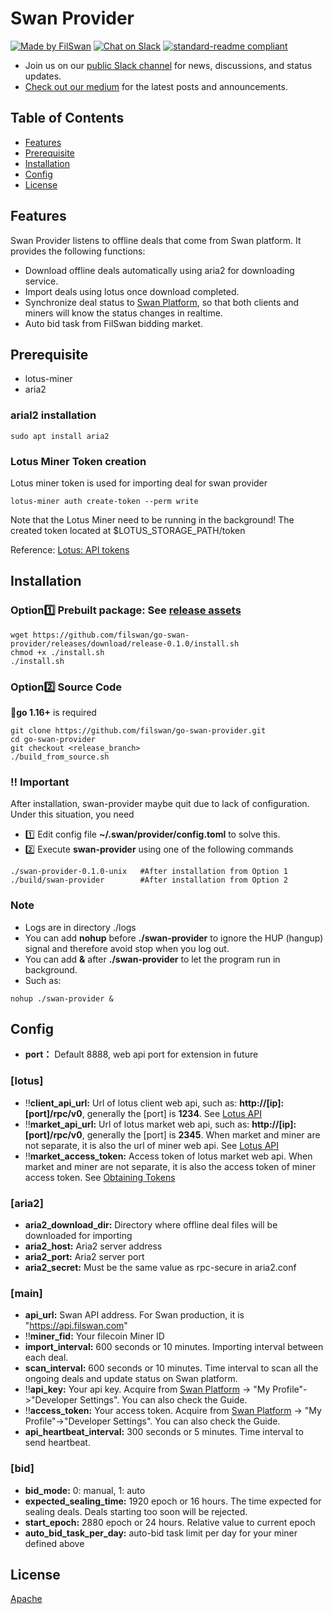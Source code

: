 # Swan Provider
[![Made by FilSwan](https://img.shields.io/badge/made%20by-FilSwan-green.svg)](https://www.filswan.com/)
[![Chat on Slack](https://img.shields.io/badge/slack-filswan.slack.com-green.svg)](https://filswan.slack.com)
[![standard-readme compliant](https://img.shields.io/badge/readme%20style-standard-brightgreen.svg)](https://github.com/RichardLitt/standard-readme)

- Join us on our [public Slack channel](https://filswan.slack.com) for news, discussions, and status updates. 
- [Check out our medium](https://filswan.medium.com) for the latest posts and announcements.

## Table of Contents

- [Features](#Features)
- [Prerequisite](#Prerequisite)
- [Installation](#Installation)
- [Config](#Config)
- [License](#license)

## Features

Swan Provider listens to offline deals that come from Swan platform. It provides the following functions:

* Download offline deals automatically using aria2 for downloading service.
* Import deals using lotus once download completed.
* Synchronize deal status to [Swan Platform](https://www.filswan.com/), so that both clients and miners will know the status changes in realtime. 
* Auto bid task from FilSwan bidding market.

## Prerequisite
- lotus-miner
- aria2
### arial2 installation
```shell
sudo apt install aria2
```
### Lotus Miner Token creation
Lotus miner token is used for importing deal for swan provider
```shell
lotus-miner auth create-token --perm write
```
Note that the Lotus Miner need to be running in the background!
The created token located at $LOTUS_STORAGE_PATH/token 

Reference: [Lotus: API tokens](https://docs.filecoin.io/build/lotus/api-tokens/#obtaining-tokens)

## Installation
### Option:one: **Prebuilt package**: See [release assets](https://github.com/filswan/go-swan-provider/releases)
```shell
wget https://github.com/filswan/go-swan-provider/releases/download/release-0.1.0/install.sh
chmod +x ./install.sh
./install.sh
```

### Option:two: Source Code
:bell:**go 1.16+** is required
```shell
git clone https://github.com/filswan/go-swan-provider.git
cd go-swan-provider
git checkout <release_branch>
./build_from_source.sh
```

### :bangbang: Important
After installation, swan-provider maybe quit due to lack of configuration. Under this situation, you need
- :one: Edit config file **~/.swan/provider/config.toml** to solve this.
- :two: Execute **swan-provider** using one of the following commands
```shell
./swan-provider-0.1.0-unix   #After installation from Option 1
./build/swan-provider        #After installation from Option 2
```


### Note
- Logs are in directory ./logs
- You can add **nohup** before **./swan-provider** to ignore the HUP (hangup) signal and therefore avoid stop when you log out.
- You can add **&** after **./swan-provider** to let the program run in background.
- Such as:
```shell
nohup ./swan-provider &
```


## Config
- **port：** Default 8888, web api port for extension in future

### [lotus]
- :bangbang:**client_api_url:** Url of lotus client web api, such as: **http://[ip]:[port]/rpc/v0**, generally the [port] is **1234**. See [Lotus API](https://docs.filecoin.io/reference/lotus-api/)
- :bangbang:**market_api_url:** Url of lotus market web api, such as: **http://[ip]:[port]/rpc/v0**, generally the [port] is **2345**. When market and miner are not separate, it is also the url of miner web api. See [Lotus API](https://docs.filecoin.io/reference/lotus-api/)
- :bangbang:**market_access_token:** Access token of lotus market web api. When market and miner are not separate, it is also the access token of miner access token. See [Obtaining Tokens](https://docs.filecoin.io/build/lotus/api-tokens/#obtaining-tokens)

### [aria2]
- **aria2_download_dir:** Directory where offline deal files will be downloaded for importing
- **aria2_host:** Aria2 server address
- **aria2_port:** Aria2 server port
- **aria2_secret:** Must be the same value as rpc-secure in aria2.conf

### [main]
- **api_url:** Swan API address. For Swan production, it is "https://api.filswan.com"
- :bangbang:**miner_fid:** Your filecoin Miner ID
- **import_interval:** 600 seconds or 10 minutes. Importing interval between each deal.
- **scan_interval:** 600 seconds or 10 minutes. Time interval to scan all the ongoing deals and update status on Swan platform.
- :bangbang:**api_key:** Your api key. Acquire from [Swan Platform](https://www.filswan.com/) -> "My Profile"->"Developer Settings". You can also check the Guide.
- :bangbang:**access_token:** Your access token. Acquire from [Swan Platform](https://www.filswan.com/) -> "My Profile"->"Developer Settings". You can also check the Guide.
- **api_heartbeat_interval:** 300 seconds or 5 minutes. Time interval to send heartbeat.

### [bid]
- **bid_mode:** 0: manual, 1: auto
- **expected_sealing_time:** 1920 epoch or 16 hours. The time expected for sealing deals. Deals starting too soon will be rejected.
- **start_epoch:** 2880 epoch or 24 hours. Relative value to current epoch
- **auto_bid_task_per_day:** auto-bid task limit per day for your miner defined above


## License

[Apache](https://github.com/filswan/go-swan-provider/blob/main/LICENSE)


